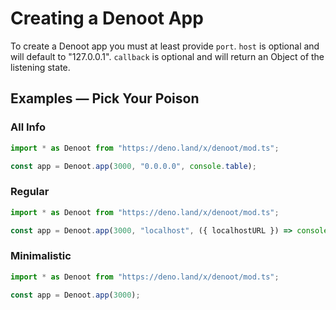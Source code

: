 # Creating a Denoot App
To create a Denoot app you must at least provide `port`. `host` is optional and will default to "127.0.0.1". `callback` is optional and will return an Object of the listening state.
## Examples — Pick Your Poison
### All Info
```ts
import * as Denoot from "https://deno.land/x/denoot/mod.ts";

const app = Denoot.app(3000, "0.0.0.0", console.table);
```
### Regular
```ts
import * as Denoot from "https://deno.land/x/denoot/mod.ts";

const app = Denoot.app(3000, "localhost", ({ localhostURL }) => console.log(`Listening on ${localhostURL}.`));
```
### Minimalistic
```ts
import * as Denoot from "https://deno.land/x/denoot/mod.ts";

const app = Denoot.app(3000);
```